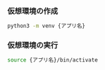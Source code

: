 ### 仮想環境の作成

```bash
python3 -m venv {アプリ名}
```

### 仮想環境の実行

```bash
source {アプリ名}/bin/activate
```

